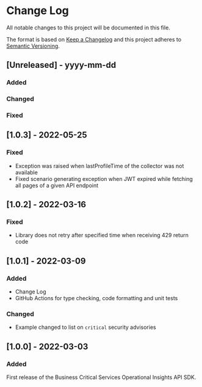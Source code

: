 # Change Log
All notable changes to this project will be documented in this file.
 
The format is based on [Keep a Changelog](http://keepachangelog.com/)
and this project adheres to [Semantic Versioning](http://semver.org/).

## [Unreleased] - yyyy-mm-dd

### Added

### Changed

### Fixed

## [1.0.3] - 2022-05-25

### Fixed
 - Exception was raised when lastProfileTime of the collector was not available
 - Fixed scenario generating exception when JWT expired while fetching all pages of a given API endpoint

## [1.0.2] - 2022-03-16

### Fixed
 - Library does not retry after specified time when receiving 429 return code

## [1.0.1] - 2022-03-09

### Added
 - Change Log
 - GitHub Actions for type checking, code formatting and unit tests

### Changed
 - Example changed to list on `critical` security advisories
 
## [1.0.0] - 2022-03-03

### Added
First release of the Business Critical Services Operational Insights API SDK.
